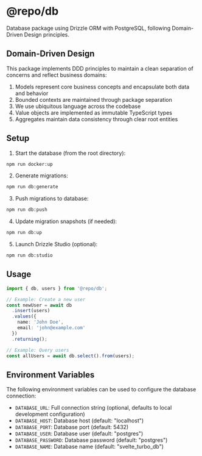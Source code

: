 # @repo/db

Database package using Drizzle ORM with PostgreSQL, following Domain-Driven Design principles.

## Domain-Driven Design

This package implements DDD principles to maintain a clean separation of concerns and reflect business domains:

1. Models represent core business concepts and encapsulate both data and behavior
2. Bounded contexts are maintained through package separation
3. We use ubiquitous language across the codebase
4. Value objects are implemented as immutable TypeScript types
5. Aggregates maintain data consistency through clear root entities

## Setup

1. Start the database (from the root directory):

```bash
npm run docker:up
```

2. Generate migrations:

```bash
npm run db:generate
```

3. Push migrations to database:

```bash
npm run db:push
```

4. Update migration snapshots (if needed):

```bash
npm run db:up
```

5. Launch Drizzle Studio (optional):

```bash
npm run db:studio
```

## Usage

```typescript
import { db, users } from '@repo/db';

// Example: Create a new user
const newUser = await db
  .insert(users)
  .values({
    name: 'John Doe',
    email: 'john@example.com'
  })
  .returning();

// Example: Query users
const allUsers = await db.select().from(users);
```

## Environment Variables

The following environment variables can be used to configure the database connection:

- `DATABASE_URL`: Full connection string (optional, defaults to local development configuration)
- `DATABASE_HOST`: Database host (default: "localhost")
- `DATABASE_PORT`: Database port (default: 5432)
- `DATABASE_USER`: Database user (default: "postgres")
- `DATABASE_PASSWORD`: Database password (default: "postgres")
- `DATABASE_NAME`: Database name (default: "svelte_turbo_db")
